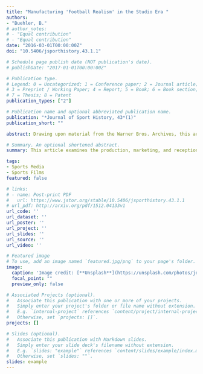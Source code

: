 ```yaml
---
title: "Manufacturing 'Football Realism' in the Studio Era "
authors:
- "Buehler, B."
# author_notes:
# - "Equal contribution"
# - "Equal contribution"
date: "2016-03-01T00:00:00Z"
doi: "10.5406/jsporthistory.43.1.1"

# Schedule page publish date (NOT publication's date).
# publishDate: "2017-01-01T00:00:00Z"

# Publication type.
# Legend: 0 = Uncategorized; 1 = Conference paper; 2 = Journal article;
# 3 = Preprint / Working Paper; 4 = Report; 5 = Book; 6 = Book section;
# 7 = Thesis; 8 = Patent
publication_types: ["2"]

# Publication name and optional abbreviated publication name.
publication: "*Journal of Sport History, 43*(1)"
publication_short: ""

abstract: Drawing upon material from the Warner Bros. Archives, this article examines the production, marketing, and reception of football films released during the classical Hollywood era—specifically focusing on efforts by the studio to create and market 'realistic' football action. First, the paper briefly discusses the marketing and reception of two typical football movies from the period, *College Coach* and *Over the Goal*, to argue that the public expected football scenes to resemble live games and that the studio acknowledged this desire by attempting to market their football sequences as 'realistic.' Then, the paper examines two of the best-known football movies from the period, *Knute Rockne, All American* and *Jim Thorpe—All-American*, and documents how the films' producers attempted to ensure the movies met these standards for 'football realism,' whether that meant casting college football players as extras, enlisting a football-savvy crew, or using newsreel footage during gameplay sequences.

# Summary. An optional shortened abstract.
summary: This article examines the production, marketing, and reception of football films released during the classical Hollywood era – specifically focusing on efforts by the studio to create and market 'realistic' football action.

tags:
- Sports Media
- Sports Films
featured: false

# links:
# - name: Post-print PDF
#   url: https://www.jstor.org/stable/10.5406/jsporthistory.43.1.1
# url_pdf: http://arxiv.org/pdf/1512.04133v1
url_code: ''
url_dataset: ''
url_poster: ''
url_project: ''
url_slides: ''
url_source: ''
url_video: ''

# Featured image
# To use, add an image named `featured.jpg/png` to your page's folder. 
image:
  caption: 'Image credit: [**Unsplash**](https://unsplash.com/photos/jdD8gXaTZsc)'
  focal_point: ""
  preview_only: false

# Associated Projects (optional).
#   Associate this publication with one or more of your projects.
#   Simply enter your project's folder or file name without extension.
#   E.g. `internal-project` references `content/project/internal-project/index.md`.
#   Otherwise, set `projects: []`.
projects: []

# Slides (optional).
#   Associate this publication with Markdown slides.
#   Simply enter your slide deck's filename without extension.
#   E.g. `slides: "example"` references `content/slides/example/index.md`.
#   Otherwise, set `slides: ""`.
slides: example
---
```

